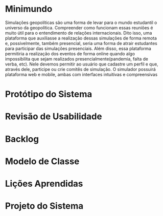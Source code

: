 <h1> Minimundo </h1>
  Simulações geopolíticas são uma forma de levar para o mundo estudantil
o universo da geopolítica. Compreender como funcionam essas reuniões é
muito útil para o entendimento de relações internacionais. Dito isso, uma
plataforma que auxiliasse a realização dessas simulações de forma remota
e, possivelmente, também presencial, seria uma forma de atrair
estudantes para participar das simulações presenciais. Além disso, essa
plataforma permitiria a realização dos eventos de forma online quando
algo impossibilita que sejam realizados presencialmente(pandemia, falta
de verba, etc). Nele devemos permitir ao usuário que cadastre um perfil e
que, através dele, participe ou crie comitês de simulação. O simulador
possuirá plataforma web e mobile, ambas com interfaces intuitivas e
compreensivas

  
<h1> Protótipo do Sistema </h1>
  
<h1> Revisão de Usabilidade </h1>
  
<h1> Backlog </h1>

<h1> Modelo de Classe</h1>

<h1> Lições Aprendidas</h1>
 
<h1> Projeto do Sistema </h1>
 
